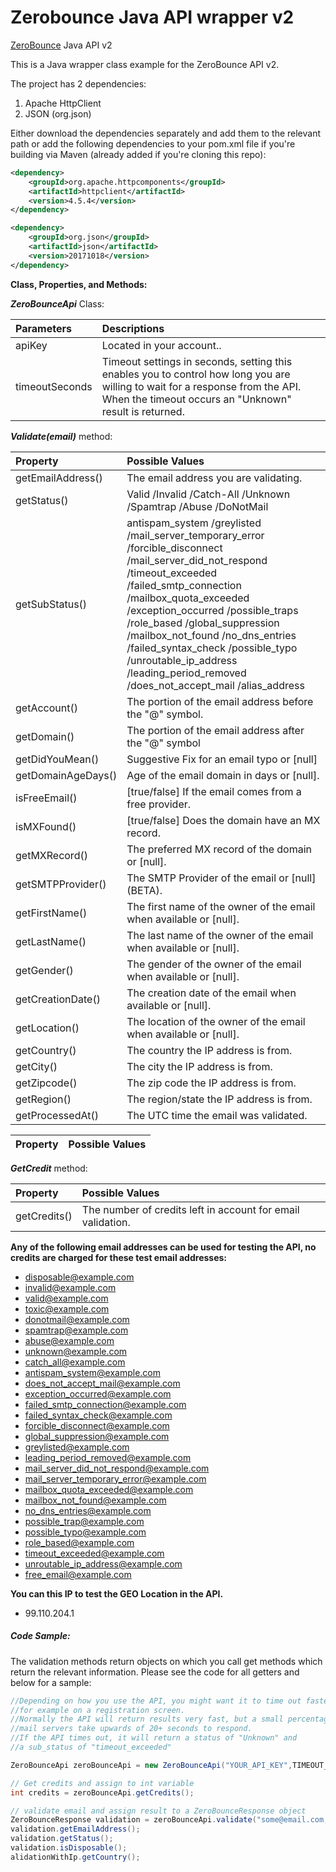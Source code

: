 Zerobounce Java API wrapper v2
=====================

[ZeroBounce](https://www.zerobounce.net) Java API v2


This is a Java wrapper class example for the ZeroBounce API v2.

The project has 2 dependencies:
1) Apache HttpClient
2) JSON (org.json)

Either download the dependencies separately and add them to
the relevant path or add the following dependencies to your
pom.xml file if you're building via Maven (already added if you're cloning this repo):

```xml
<dependency>
    <groupId>org.apache.httpcomponents</groupId>
    <artifactId>httpclient</artifactId>
    <version>4.5.4</version>
</dependency>

<dependency>
    <groupId>org.json</groupId>
    <artifactId>json</artifactId>
    <version>20171018</version>
</dependency>
```

**Class, Properties, and Methods:**

<b><i>ZeroBounceApi</b></i> Class:

|<b>Parameters</b>|<b>Descriptions</b> 
|:--- |:--- 
apiKey  | Located in your account.. 
timeoutSeconds | Timeout settings in seconds, setting this enables you to control how long you are willing to wait for a response from the API. When the timeout occurs an "Unknown" result is returned.

<b><i>Validate(email)</b></i> method:
  
|<b>Property</b>|<b>Possible Values</b> 
|:--- |:--- 
getEmailAddress()  | The email address you are validating. 
getStatus() | Valid /Invalid /Catch-All /Unknown /Spamtrap /Abuse /DoNotMail 
getSubStatus()  |antispam_system /greylisted /mail_server_temporary_error /forcible_disconnect /mail_server_did_not_respond /timeout_exceeded /failed_smtp_connection /mailbox_quota_exceeded /exception_occurred /possible_traps /role_based /global_suppression /mailbox_not_found /no_dns_entries /failed_syntax_check /possible_typo /unroutable_ip_address /leading_period_removed /does_not_accept_mail /alias_address
getAccount() | The portion of the email address before the "@" symbol.
getDomain() | The portion of the email address after the "@" symbol
getDidYouMean() | Suggestive Fix for an email typo or [null]
getDomainAgeDays() | Age of the email domain in days or [null].
isFreeEmail() |[true/false] If the email comes from a free provider.
isMXFound() |[true/false] Does the domain have an MX record.
getMXRecord()  | The preferred MX record of the domain or [null].
getSMTPProvider()  | The SMTP Provider of the email or [null] (BETA).
getFirstName()  | The first name of the owner of the email when available or [null].
getLastName()  |The last name of the owner of the email when available or [null].
getGender() |The gender of the owner of the email when available or [null].
getCreationDate() |The creation date of the email when available or [null].
getLocation() |The location of the owner of the email when available or [null].
getCountry()  | The country the IP address is from. 
getCity() | The city the IP address is from.
getZipcode() | The zip code the IP address is from.
getRegion() | The region/state the IP address is from.
getProcessedAt() |The UTC time the email was validated.

|<b>Property</b>|<b>Possible Values</b> 
|:--- |:--- 

<b><i>GetCredit</b></i> method:

|<b>Property</b>|<b>Possible Values</b> 
|:--- |:--- 
getCredits()  | The number of credits left in account for email validation.

**Any of the following email addresses can be used for testing the API, no credits are charged for these test email addresses:**
+ disposable@example.com
+ invalid@example.com
+ valid@example.com
+ toxic@example.com
+ donotmail@example.com
+ spamtrap@example.com
+ abuse@example.com
+ unknown@example.com
+ catch_all@example.com
+ antispam_system@example.com
+ does_not_accept_mail@example.com
+ exception_occurred@example.com
+ failed_smtp_connection@example.com
+ failed_syntax_check@example.com
+ forcible_disconnect@example.com
+ global_suppression@example.com
+ greylisted@example.com
+ leading_period_removed@example.com
+ mail_server_did_not_respond@example.com
+ mail_server_temporary_error@example.com
+ mailbox_quota_exceeded@example.com
+ mailbox_not_found@example.com
+ no_dns_entries@example.com
+ possible_trap@example.com
+ possible_typo@example.com
+ role_based@example.com
+ timeout_exceeded@example.com
+ unroutable_ip_address@example.com
+ free_email@example.com

**You can this IP to test the GEO Location in the API.**

+ 99.110.204.1

##### Code Sample:

The validation methods return objects on which you call get methods which return the relevant information. Please see the code for all getters and below for a sample:

```java
//Depending on how you use the API, you might want it to time out faster,
//for example on a registration screen. 
//Normally the API will return results very fast, but a small percentage of
//mail servers take upwards of 20+ seconds to respond. 
//If the API times out, it will return a status of "Unknown" and 
//a sub_status of "timeout_exceeded" 

ZeroBounceApi zeroBounceApi = new ZeroBounceApi("YOUR_API_KEY",TIMEOUT_IN_SECONDS);

// Get credits and assign to int variable
int credits = zeroBounceApi.getCredits();

// validate email and assign result to a ZeroBounceResponse object
ZeroBounceResponse validation = zeroBounceApi.validate("some@email.com, "some.ip.address can be blank");
validation.getEmailAddress();
validation.getStatus();
validation.isDisposable();
alidationWithIp.getCountry();
```
